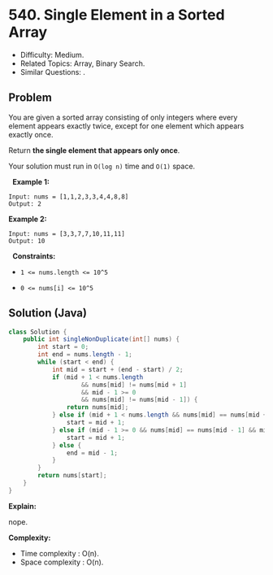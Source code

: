 # 540. Single Element in a Sorted Array

- Difficulty: Medium.
- Related Topics: Array, Binary Search.
- Similar Questions: .

## Problem

You are given a sorted array consisting of only integers where every element appears exactly twice, except for one element which appears exactly once.

Return **the single element that appears only once**.

Your solution must run in ```O(log n)``` time and ```O(1)``` space.

 
**Example 1:**
```
Input: nums = [1,1,2,3,3,4,4,8,8]
Output: 2
```

**Example 2:**
```
Input: nums = [3,3,7,7,10,11,11]
Output: 10
```
 
**Constraints:**


	
- ```1 <= nums.length <= 10^5```
	
- ```0 <= nums[i] <= 10^5```



## Solution (Java)

```java
class Solution {
    public int singleNonDuplicate(int[] nums) {
        int start = 0;
        int end = nums.length - 1;
        while (start < end) {
            int mid = start + (end - start) / 2;
            if (mid + 1 < nums.length
                    && nums[mid] != nums[mid + 1]
                    && mid - 1 >= 0
                    && nums[mid] != nums[mid - 1]) {
                return nums[mid];
            } else if (mid + 1 < nums.length && nums[mid] == nums[mid + 1] && mid % 2 == 0) {
                start = mid + 1;
            } else if (mid - 1 >= 0 && nums[mid] == nums[mid - 1] && mid % 2 == 1) {
                start = mid + 1;
            } else {
                end = mid - 1;
            }
        }
        return nums[start];
    }
}
```

**Explain:**

nope.

**Complexity:**

* Time complexity : O(n).
* Space complexity : O(n).
